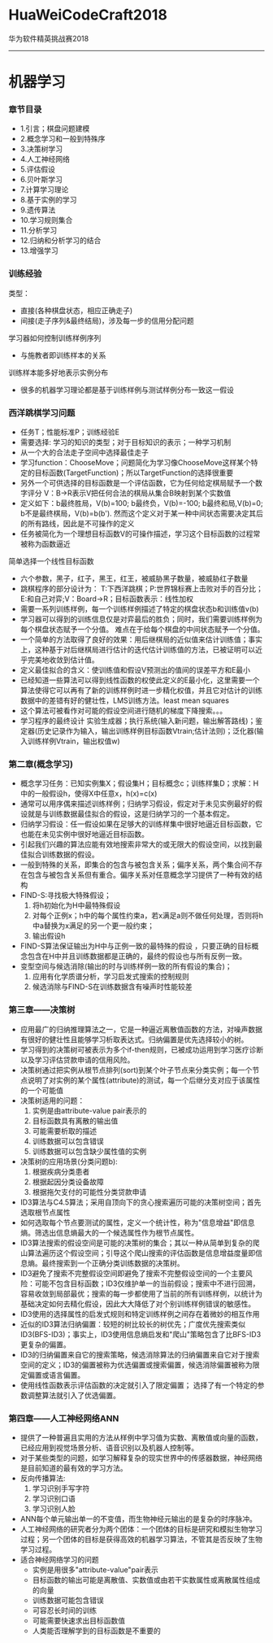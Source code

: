 # HuaWeiCodeCraft2018
华为软件精英挑战赛2018

***

# 机器学习

### 章节目录

* 1.引言；棋盘问题建模
* 2.概念学习和一般到特殊序
* 3.决策树学习
* 4.人工神经网络
* 5.评估假设
* 6.贝叶斯学习
* 7.计算学习理论
* 8.基于实例的学习
* 9.遗传算法
* 10.学习规则集合
* 11.分析学习
* 12.归纳和分析学习的结合
* 13.增强学习

### 训练经验

类型：
* 直接(各种棋盘状态，相应正确走子)
* 间接(走子序列&最终结局)，涉及每一步的信用分配问题

学习器如何控制训练样例序列
* 与施教者即训练样本的关系

训练样本能多好地表示实例分布
* 很多的机器学习理论都是基于训练样例与测试样例分布一致这一假设

### 西洋跳棋学习问题

* 任务T；性能标准P；训练经验E
* 需要选择: 学习的知识的类型；对于目标知识的表示；一种学习机制
* 从一个大的合法走子空间中选择最佳走子
* 学习function：ChooseMove；问题简化为学习像ChooseMove这样某个特定的目标函数(TargetFunction)；所以TargetFunction的选择很重要
* 另外一个可供选择的目标函数是一个评估函数，它为任何给定棋局赋予一个数字评分
V：B->R表示V把任何合法的棋局从集合B映射到某个实数值
* 定义如下：b最终胜局，V(b)=100;
b最终负，V(b)=-100;
b最终和局,V(b)=0;
b不是最终棋局，V(b)=b(b').
然而这个定义对于某一种中间状态需要决定其后的所有路线，因此是不可操作的定义
* 任务被简化为一个理想目标函数V的可操作描述，学习这个目标函数的过程常被称为函数逼近

简单选择一个线性目标函数
* 六个参数，黑子，红子，黑王，红王，被威胁黑子数量，被威胁红子数量
* 跳棋程序的部分设计为：
T:下西洋跳棋；P:世界锦标赛上击败对手的百分比；
E:和自己对弈;V：Board->R；目标函数表示：线性加权
* 需要一系列训练样例，每一个训练样例描述了特定的棋盘状态b和训练值v(b)
* 学习器可以得到的训练信息仅是对弈最后的胜负；同时，我们需要训练样例为每个棋盘状态赋予一个分值。
难点在于给每个棋盘的中间状态赋予一个分值。
* 一个简单的方法取得了良好的效果：用后继棋局的近似值来估计训练值；事实上，这种基于对后继棋局进行估计的迭代估计训练值的方法，已被证明可以近乎完美地收敛到估计值。
* 定义最佳拟合的含义：使训练值和假设V预测出的值间的误差平方和E最小
* 已经知道一些算法可以得到线性函数的权使此定义的E最小化，这里需要一个算法使得它可以再有了新的训练样例时进一步精化权值，并且它对估计的训练数据中的差错有好的健壮性，LMS训练方法。least mean squares
* 这个算法可被看作对可能的假设空间进行随机的梯度下降搜索。。。
* 学习程序的最终设计
实验生成器；执行系统(输入新问题，输出解答路线)；鉴定器(历史记录作为输入，输出训练样例目标函数Vtrain;估计法则)；泛化器(输入训练样例Vtrain，输出权值w)

### 第二章(概念学习)

* 概念学习任务：已知实例集X；假设集H；目标概念c；训练样集D；求解：H中的一般假设h，使得X中任意x，h(x)=c(x)
* 通常可以用序偶来描述训练样例；归纳学习假设，假定对于未见实例最好的假设就是与训练数据最佳拟合的假设，这是归纳学习的一个基本假定。
* 归纳学习假设：任一假设如果在足够大的训练样集中很好地逼近目标函数，它也能在未见实例中很好地逼近目标函数。
* 引起我们兴趣的算法应能有效地搜索非常大的或无限大的假设空间，以找到最佳拟合训练数据的假设。
* 一般到特殊的关系，即集合的包含与被包含关系；偏序关系，两个集合间不存在包含与被包含关系但有重合。偏序关系对任意概念学习提供了一种有效的结构
* FIND-S:寻找极大特殊假设；
    1. 将h初始化为H中最特殊假设
    2. 对每个正例x；h中的每个属性约束a，若x满足a则不做任何处理，否则将h中a替换为x满足的另一个更一般约束；
    3. 输出假设h
* FIND-S算法保证输出为H中与正例一致的最特殊的假设
，只要正确的目标概念包含在H中并且训练数据都是正确的，最终的假设也与所有反例一致。
* 变型空间与候选消除(输出的时与训练样例一致的所有假设的集合)；
    1. 应用有化学质谱分析，学习启发式搜索的控制规则
    2. 候选消除与FIND-S在训练数据含有噪声时性能较差

### 第三章——决策树

* 应用最广的归纳推理算法之一，它是一种逼近离散值函数的方法，对噪声数据有很好的健壮性且能够学习析取表达式。归纳偏置是优先选择较小的树。
* 学习得到的决策树可被表示为多个if-then规则，已被成功运用到学习医疗诊断以及学习评估贷款申请的信用风险。
* 决策树通过把实例从根节点排列(sort)到某个叶子节点来分类实例；每一个节点说明了对实例的某个属性(attribute)的测试，每一个后继分支对应于该属性的一个可能值
* 决策树适用的问题：
    1. 实例是由attribute-value pair表示的
    2. 目标函数具有离散的输出值
    3. 可能需要析取的描述
    4. 训练数据可以包含错误
    5. 训练数据可以包含缺少属性值的实例
* 决策树的应用场景(分类问题b):
    1. 根据疾病分类患者
    2. 根据起因分类设备故障
    3. 根据拖欠支付的可能性分类贷款申请
* ID3算法与C4.5算法；采用自顶向下的贪心搜索遍历可能的决策树空间；首先选取根节点属性
* 如何选取每个节点要测试的属性，定义一个统计性，称为"信息增益"即信息熵。筛选出信息熵最大的一个候选属性作为根节点属性。
* ID3算法搜索的假设空间是可能的决策树的集合；其以一种从简单到复杂的爬山算法遍历这个假设空间；引导这个爬山搜索的评估函数是信息增益度量即信息熵。最终搜索到一个正确分类训练数据的决策树。
* ID3避免了搜索不完整假设空间即避免了搜索不完整假设空间的一个主要风险：可能不包含目标函数；ID3仅维护单一的当前假设；搜索中不进行回溯，容易收敛到局部最优；搜索的每一步都使用了当前的所有训练样例，以统计为基础决定如何去精化假设，因此大大降低了对个别训练样例错误的敏感性。
* ID3使用的选择属性的启发式规则和特定训练样例之间存在着微妙的相互作用
* 近似的ID3算法归纳偏置：较短的树比较长的树优先；广度优先搜索类似ID3(BFS-ID3)；事实上，ID3使用信息熵启发和"爬山"策略包含了比BFS-ID3更复杂的偏置。
* ID3的归纳偏置来自它的搜索策略，候选消除算法的归纳偏置来自它对于搜索空间的定义；ID3的偏置被称为优选偏置或搜索偏置，候选消除偏置被称为限定偏置或语言偏置。
* 使用线性函数表示评估函数的决定就引入了限定偏置；
选择了有一个特定的参数调整算法就引入了优选偏置。

### 第四章——人工神经网络ANN

* 提供了一种普遍且实用的方法从样例中学习值为实数、离散值或向量的函数，已经应用到视觉场景分析、语音识别以及机器人控制等。
* 对于某些类型的问题，如学习解释复杂的现实世界中的传感器数据，神经网络是目前知道的最有效的学习方法。
* 反向传播算法:
    1. 学习识别手写字符
    2. 学习识别口语
    3. 学习识别人脸
* ANN每个单元输出单一的不变值，而生物神经元输出的是复杂的时序脉冲。
* 人工神经网络的研究者分为两个团体：一个团体的目标是研究和模拟生物学习过程；另一个团体的目标是获得高效的机器学习算法，不管其是否反映了生物学习过程。
* 适合神经网络学习的问题
    * 实例是用很多"attribute-value"pair表示
    * 目标函数的输出可能是离散值、实数值或由若干实数属性或离散属性组成的向量
    * 训练数据可能包含错误
    * 可容忍长时间的训练
    * 可能需要快速求出目标函数值
    * 人类能否理解学到的目标函数是不重要的
